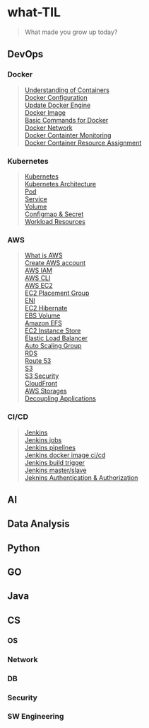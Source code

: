 # what-TIL
> What made you grow up today?
## DevOps
### Docker
> [Understanding of Containers](/DevOps/Docker/understanding_of_containers.md)      
[Docker Configuration](/DevOps/Docker/configuration_Docker.md)      
[Update Docker Engine](/DevOps/Docker/update_docker_engine.md)      
[Docker Image](/DevOps/Docker/manage_docker_image.md)   
[Basic Commands for Docker](/DevOps/Docker/basic_commands_for_docker.md)    
[Docker Network](/DevOps/Docker/docker_network.md)      
[Docker Containter Monitoring](/DevOps/Docker/container_monitoring.md)     
[Docker Container Resource Assignment](/DevOps/Docker/control_resource_of_container.md)      

### Kubernetes
> [Kubernetes](/DevOps/Kubernetes/Kubernetes.md)      
[Kubernetes Architecture](/DevOps/Kubernetes/Kubernetes_architrecture.md)      
[Pod](/DevOps/Kubernetes/Pod.md)    
[Service](/DevOps/Kubernetes/Service.md)        
[Volume](/DevOps/Kubernetes/Volume.md)      
[Configmap & Secret](/DevOps/Kubernetes/Configmap_secret.md)        
[Workload Resources](/DevOps/Kubernetes/Workload_resources.md)      


### AWS
> [What is AWS](/DevOps/AWS/What_is_AWS.md)     
[Create AWS account](/DevOps/AWS/Create_AWS_account.md)     
[AWS IAM](/DevOps/AWS/IAM.md)    
[AWS CLI](/DevOps/AWS/AWS_CLI.md)    
[AWS EC2](/DevOps/AWS/EC2.md)    
[EC2 Placement Group](./DevOps/AWS/EC2_placement_group.md)    
[ENI](/DevOps/AWS/ENI.md)     
[EC2 Hibernate](/DevOps/AWS/EC2_hibernate.md)      
[EBS Volume](/DevOps/AWS/EBS_volume.md)      
[Amazon EFS](/DevOps/AWS/Amazon_EFS.md)      
[EC2 Instance Store](/DevOps/AWS/EC2_instance_store.md)     
[Elastic Load Balancer](/DevOps/AWS/ELB.md)       
[Auto Scaling Group](/DevOps/AWS/ASG.md)        
[RDS](/DevOps/AWS/RDS.md)       
[Route 53](/DevOps/AWS/Amazon_Route53.md)       
[S3](/DevOps/AWS/Amazon_S3.md)      
[S3 Security](/DevOps/AWS/Amazon_S3_Security.md)        
[CloudFront](/DevOps/AWS/Amazon_CloudFront.md)      
[AWS Storages](/DevOps/AWS/AWS_Storages.md)     
[Decoupling Applications](/DevOps/AWS/Decoupling_Application.md)        

### CI/CD
> [Jenkins](/DevOps/CICD/Jenkins.md)     
[Jenkins jobs](/DevOps/CICD/Jenkins_jobs.md)     
[Jenkins pipelines](/DevOps/CICD/Jenkins_pipelines.md)   
[Jenkins docker image ci/cd](/DevOps/CICD/Jenkins_docker_cicd.md)        
[Jenkins build trigger](/DevOps/CICD/Jenkins_build_trigger.md)       
[Jenkins master/slave](/DevOps/CICD/Jenkins_master_slave.md)     
[Jeknins Authentication & Authorization](/DevOps/CICD/Jenkins_authentication_authorization.md)       

## AI

## Data Analysis

## Python
   
## GO

## Java

## CS
### OS
### Network
### DB
### Security
### SW Engineering
### 